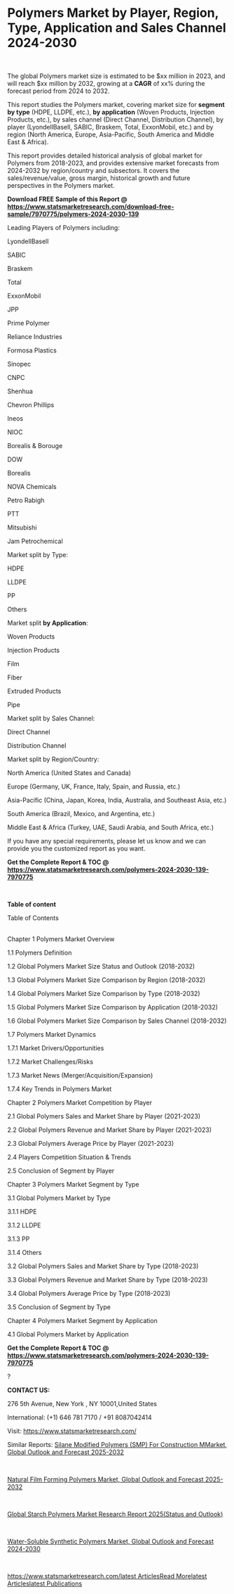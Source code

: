 <h1>Polymers Market by Player, Region, Type, Application and Sales Channel 2024-2030</h1><br/><p>The global Polymers market size is estimated to be $xx million in 2023, and will reach $xx million by 2032, growing at a <strong>CAGR</strong> of xx% during the forecast period from 2024 to 2032.</p>
 
 
 
 <p>This report studies the Polymers market, covering market size for <strong>segment by type</strong> (HDPE, LLDPE, etc.), <strong>by application</strong> (Woven Products, Injection Products, etc.), by sales channel (Direct Channel, Distribution Channel), by player (LyondellBasell, SABIC, Braskem, Total, ExxonMobil, etc.) and by region (North America, Europe, Asia-Pacific, South America and Middle East & Africa).</p>
 
 
 
 <p>This report provides detailed historical analysis of global market for Polymers from 2018-2023, and provides extensive market forecasts from 2024-2032 by region/country and subsectors. It covers the sales/revenue/value, gross margin, historical growth and future perspectives in the Polymers market.</p>
 
 
 
 <p><strong>Download FREE Sample of this Report @ <a href="https://www.statsmarketresearch.com/download-free-sample/7970775/polymers-2024-2030-139">https://www.statsmarketresearch.com/download-free-sample/7970775/polymers-2024-2030-139</a></strong></p>
 
 
 
 <p>Leading Players of Polymers including:</p>
 
 
 
 <p>LyondellBasell</p>
 
 
 
 <p>SABIC</p>
 
 
 
 <p>Braskem</p>
 
 
 
 <p>Total</p>
 
 
 
 <p>ExxonMobil</p>
 
 
 
 <p>JPP</p>
 
 
 
 <p>Prime Polymer</p>
 
 
 
 <p>Reliance Industries</p>
 
 
 
 <p>Formosa Plastics</p>
 
 
 
 <p>Sinopec</p>
 
 
 
 <p>CNPC</p>
 
 
 
 <p>Shenhua</p>
 
 
 
 <p>Chevron Phillips</p>
 
 
 
 <p>Ineos</p>
 
 
 
 <p>NIOC</p>
 
 
 
 <p>Borealis & Borouge</p>
 
 
 
 <p>DOW</p>
 
 
 
 <p>Borealis</p>
 
 
 
 <p>NOVA Chemicals</p>
 
 
 
 <p>Petro Rabigh</p>
 
 
 
 <p>PTT</p>
 
 
 
 <p>Mitsubishi</p>
 
 
 
 <p>Jam Petrochemical</p>
 
 
 
 <p>Market split by Type:</p>
 
 
 
 <p>HDPE</p>
 
 
 
 <p>LLDPE</p>
 
 
 
 <p>PP</p>
 
 
 
 <p>Others</p>
 
 
 
 <p>Market split <strong>by Application</strong>:</p>
 
 
 
 <p>Woven Products</p>
 
 
 
 <p>Injection Products</p>
 
 
 
 <p>Film</p>
 
 
 
 <p>Fiber</p>
 
 
 
 <p>Extruded Products</p>
 
 
 
 <p>Pipe</p>
 
 
 
 <p>Market split by Sales Channel:</p>
 
 
 
 <p>Direct Channel</p>
 
 
 
 <p>Distribution Channel</p>
 
 
 
 <p>Market split by Region/Country:</p>
 
 
 
 <p>North America (United States and Canada)</p>
 
 
 
 <p>Europe (Germany, UK, France, Italy, Spain, and Russia, etc.)</p>
 
 
 
 <p>Asia-Pacific (China, Japan, Korea, India, Australia, and Southeast Asia, etc.)</p>
 
 
 
 <p>South America (Brazil, Mexico, and Argentina, etc.)</p>
 
 
 
 <p>Middle East & Africa (Turkey, UAE, Saudi Arabia, and South Africa, etc.)</p>
 
 
 
 <p>If you have any special requirements, please let us know and we can provide you the customized report as you want.</p>
 
 
 
 <div><b>Get the Complete Report & TOC @ <a href="https://www.statsmarketresearch.com/polymers-2024-2030-139-7970775">https://www.statsmarketresearch.com/polymers-2024-2030-139-7970775</a></b></div>
 
 
 
 <p><br />
 
 <b>Table of content</b></p>
 
 
 
 <p>Table of Contents<br />
 
 <br />
 
 Chapter 1 Polymers Market Overview<br />
 
 1.1 Polymers Definition<br />
 
 1.2 Global Polymers Market Size Status and Outlook (2018-2032)<br />
 
 1.3 Global Polymers Market Size Comparison by Region (2018-2032)<br />
 
 1.4 Global Polymers Market Size Comparison by Type (2018-2032)<br />
 
 1.5 Global Polymers Market Size Comparison by Application (2018-2032)<br />
 
 1.6 Global Polymers Market Size Comparison by Sales Channel (2018-2032)<br />
 
 1.7 Polymers Market Dynamics<br />
 
 1.7.1 Market Drivers/Opportunities<br />
 
 1.7.2 Market Challenges/Risks<br />
 
 1.7.3 Market News (Merger/Acquisition/Expansion)<br />
 
 1.7.4 Key Trends in Polymers Market<br />
 
 Chapter 2 Polymers Market Competition by Player<br />
 
 2.1 Global Polymers Sales and Market Share by Player (2021-2023)<br />
 
 2.2 Global Polymers Revenue and Market Share by Player (2021-2023)<br />
 
 2.3 Global Polymers Average Price by Player (2021-2023)<br />
 
 2.4 Players Competition Situation & Trends<br />
 
 2.5 Conclusion of Segment by Player<br />
 
 Chapter 3 Polymers Market Segment by Type<br />
 
 3.1 Global Polymers Market by Type<br />
 
 3.1.1 HDPE<br />
 
 3.1.2 LLDPE<br />
 
 3.1.3 PP<br />
 
 3.1.4 Others<br />
 
 3.2 Global Polymers Sales and Market Share by Type (2018-2023)<br />
 
 3.3 Global Polymers Revenue and Market Share by Type (2018-2023)<br />
 
 3.4 Global Polymers Average Price by Type (2018-2023)<br />
 
 3.5 Conclusion of Segment by Type<br />
 
 Chapter 4 Polymers Market Segment by Application<br />
 
 4.1 Global Polymers Market by Application</p>
 
 
 
 <div><b>Get the Complete Report & TOC @ <a href="https://www.statsmarketresearch.com/polymers-2024-2030-139-7970775">https://www.statsmarketresearch.com/polymers-2024-2030-139-7970775</a></b></div>
 
 
 
 <p>? </p>
 
 
 
 <p><b>CONTACT US:</b><br />
 
 276 5th Avenue, New York , NY 10001,United States<br />
 
 International: (+1) 646 781 7170 / +91 8087042414<br />
 
 Visit: <a href="https://www.statsmarketresearch.com/">https://www.statsmarketresearch.com/</a><br />
 
 Similar Reports: <a href="https://www.statsmarketresearch.com/polymers-2024-2030-139-7970775">Silane Modified Polymers (SMP) For Construction MMarket, Global Outlook and Forecast 2025-2032</a><br />
 
 <br />
 
 <a href="https://www.statsmarketresearch.com/polymers-2024-2030-139-7970775">Natural Film Forming Polymers Market, Global Outlook and Forecast 2025-2032</a><br />
 
 <br />
 
 <a href="https://www.statsmarketresearch.com/polymers-2024-2030-139-7970775">Global Starch Polymers Market Research Report 2025(Status and Outlook)</a><br />
 
 <br />
 
 <a href="https://www.statsmarketresearch.com/polymers-2024-2030-139-7970775">Water-Soluble Synthetic Polymers Market, Global Outlook and Forecast 2024-2030</a><br />
 
 <br />
 
 <a href="https://gyeongbokgung.com">https://www.statsmarketresearch.com/</a><a href="https://hallyeomaritime.com">latest Articles</a><a href="https://jingwansa.com">Read More</a><a href="https://nguoiviet.jp/">latest Articles</a><a href="https://www.intelmarketresearch.com/">latest Publications</a></p>